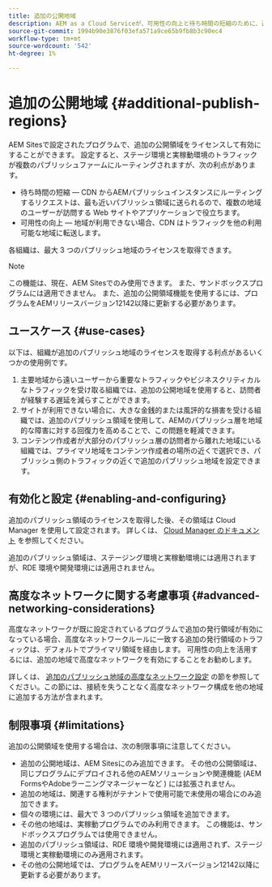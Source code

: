 ```yaml
---
title: 追加の公開地域
description: AEM as a Cloud Serviceが、可用性の向上と待ち時間の短縮のために、追加の公開領域をサポートする方法を説明します。
source-git-commit: 1994b90e3876f03efa571a9ce65b9fb8b3c90ec4
workflow-type: tm+mt
source-wordcount: '542'
ht-degree: 1%

---
```



# 追加の公開地域 {#additional-publish-regions}

AEM Sitesで設定されたプログラムで、追加の公開領域をライセンスして有効にすることができます。 設定すると、ステージ環境と実稼動環境のトラフィックが複数のパブリッシュファームにルーティングされますが、次の利点があります。

* 待ち時間の短縮 — CDN からAEMパブリッシュインスタンスにルーティングするリクエストは、最も近いパブリッシュ領域に送られるので、複数の地域のユーザーが訪問する Web サイトやアプリケーションで役立ちます。
* 可用性の向上 — 地域が利用できない場合、CDN はトラフィックを他の利用可能な地域に転送します。

各組織は、最大 3 つのパブリッシュ地域のライセンスを取得できます。

>[!NOTE]
>
>この機能は、現在、AEM Sitesでのみ使用できます。 また、サンドボックスプログラムには適用できません。 また、追加の公開領域機能を使用するには、プログラムをAEMリリースバージョン12142以降に更新する必要があります。

## ユースケース {#use-cases}

以下は、組織が追加のパブリッシュ地域のライセンスを取得する利点があるいくつかの使用例です。

1. 主要地域から遠いユーザーから重要なトラフィックやビジネスクリティカルなトラフィックを受け取る組織では、追加の公開地域を使用すると、訪問者が経験する遅延を減らすことができます。
1. サイトが利用できない場合に、大きな金銭的または風評的な損害を受ける組織では、追加のパブリッシュ領域を使用して、AEMのパブリッシュ層を地域的な障害に対する回復力を高めることで、この問題を軽減できます。
1. コンテンツ作成者が大部分のパブリッシュ層の訪問者から離れた地域にいる組織では、プライマリ地域をコンテンツ作成者の場所の近くで選択でき、パブリッシュ側のトラフィックの近くで追加のパブリッシュ地域を設定できます。

## 有効化と設定 {#enabling-and-configuring}

追加のパブリッシュ領域のライセンスを取得した後、その領域は Cloud Manager を使用して設定されます。 詳しくは、 [Cloud Manager のドキュメント](/help/implementing/cloud-manager/manage-environments.md#multiple-regions) を参照してください。

追加のパブリッシュ領域は、ステージング環境と実稼動環境には適用されますが、RDE 環境や開発環境には適用されません。

## 高度なネットワークに関する考慮事項 {#advanced-networking-considerations}

高度なネットワークが既に設定されているプログラムで追加の発行領域が有効になっている場合、高度なネットワークルールに一致する追加の発行領域のトラフィックは、デフォルトでプライマリ領域を経由します。 可用性の向上を活用するには、追加の地域で高度なネットワークを有効にすることをお勧めします。

詳しくは、 [追加のパブリッシュ地域の高度なネットワーク設定](/help/security/configuring-advanced-networking.md#advanced-networking-configuration-for-additional-publish-regions) の節を参照してください。この節には、接続を失うことなく高度なネットワーク構成を他の地域に追加する方法が含まれます。

## 制限事項 {#limitations}

追加の公開領域を使用する場合は、次の制限事項に注意してください。

* 追加の公開地域は、AEM Sitesにのみ追加できます。 その他の公開領域は、同じプログラムにデプロイされる他のAEMソリューションや関連機能 (AEM FormsやAdobeラーニングマネージャーなど ) には拡張されません。
* 追加の地域は、関連する権利がテナントで使用可能で未使用の場合にのみ追加できます。
* 個々の環境には、最大で 3 つのパブリッシュ領域を追加できます。
* その他の地域は、実稼動プログラムでのみ利用できます。 この機能は、サンドボックスプログラムでは使用できません。
* 追加のパブリッシュ領域は、RDE 環境や開発環境には適用されず、ステージ環境と実稼動環境にのみ適用されます。
* その他の公開地域では、プログラムをAEMリリースバージョン12142以降に更新する必要があります。
